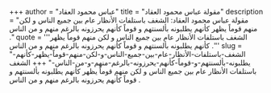 +++
author = "عباس محمود العقاد"
title = "مقولة عباس محمود العقاد"
description = "مقولة عباس محمود العقاد: الشغف باستلفات الأنظار عام بين جميع الناس و لكن منهم قوماً يظهر كأنهم يطلبونه بألسنتهم و قوماً كأنهم يحرزونه بالرغم منهم و من الناس ."
quote = '''الشغف باستلفات الأنظار عام بين جميع الناس و لكن منهم قوماً يظهر كأنهم يطلبونه بألسنتهم و قوماً كأنهم يحرزونه بالرغم منهم و من الناس .''' 
slug = "الشغف-باستلفات-الأنظار-عام-بين-جميع-الناس-و-لكن-منهم-قوماً-يظهر-كأنهم-يطلبونه-بألسنتهم-و-قوماً-كأنهم-يحرزونه-بالرغم-منهم-و-من-الناس-"
+++
الشغف باستلفات الأنظار عام بين جميع الناس و لكن منهم قوماً يظهر كأنهم يطلبونه بألسنتهم و قوماً كأنهم يحرزونه بالرغم منهم و من الناس .

